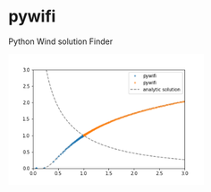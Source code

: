 # pywifi
Python Wind solution Finder

<img src="https://github.com/HajimeKawahara/pywifi/blob/master/ipynb/parker.png" Titie="explanation" Width=350px>
